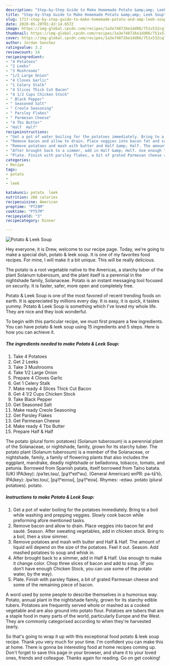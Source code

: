 ```yaml
---
description: "Step-by-Step Guide to Make Homemade Potato &amp;amp; Leek Soup"
title: "Step-by-Step Guide to Make Homemade Potato &amp;amp; Leek Soup"
slug: 1717-step-by-step-guide-to-make-homemade-potato-and-amp-leek-soup
date: 2020-05-20T01:43:14.657Z
image: https://img-global.cpcdn.com/recipes/1a3e748726e1dd86/751x532cq70/potato-leek-soup-recipe-main-photo.jpg
thumbnail: https://img-global.cpcdn.com/recipes/1a3e748726e1dd86/751x532cq70/potato-leek-soup-recipe-main-photo.jpg
cover: https://img-global.cpcdn.com/recipes/1a3e748726e1dd86/751x532cq70/potato-leek-soup-recipe-main-photo.jpg
author: Jordan Sanchez
ratingvalue: 3.2
reviewcount: 14
recipeingredient:
- "4 Potatoes"
- "2 Leeks"
- "3 Mushrooms"
- "1/2 Large Onion"
- "4 Cloves Garlic"
- "1 Celery Stalk"
- "4 Slices Thick Cut Bacon"
- "4 1/2 Cups Chicken Stock"
- " Black Pepper"
- " Seasoned Salt"
- " Creole Seasoning"
- " Parsley Flakes"
- " Parmesan Cheese"
- "4 Tbs Butter"
- "Half  Half"
recipeinstructions:
- "Get a pot of water boiling for the potatoes immediately. Bring to a boil while washing and prepping veggies. Slowly cook bacon while preforming afore mentioned tasks."
- "Remove bacon and allow to drain. Place veggies into bacon fat and sauté. Season. After sweating vegetables, add in chicken stock. Bring to a boil, then a slow simmer."
- "Remove potatoes and mash with butter and Half &amp; Half. The amount of liquid will depend on the size of the potatoes. Feel it out. Season. Add mashed potatoes to soup and whisk in."
- "After brought back to a simmer, add in Half &amp; Half. Use enough to make it change color. Chop three slices of bacon and add to soup. (If you don’t have enough Chicken Stock, you can use some of the potato water, by the way)."
- "Plate. Finish with parsley flakes, a bit of grated Parmesan cheese and some of the remaining piece of bacon."
categories:
- Recipe
tags:
- potato
- 
- leek

katakunci: potato  leek 
nutrition: 266 calories
recipecuisine: American
preptime: "PT29M"
cooktime: "PT57M"
recipeyield: "3"
recipecategory: Dinner

---
```



![Potato &amp; Leek Soup](https://img-global.cpcdn.com/recipes/1a3e748726e1dd86/751x532cq70/potato-leek-soup-recipe-main-photo.jpg)

Hey everyone, it is Drew, welcome to our recipe page. Today, we're going to make a special dish, potato &amp; leek soup. It is one of my favorites food recipes. For mine, I will make it a bit unique. This will be really delicious.

The potato is a root vegetable native to the Americas, a starchy tuber of the plant Solanum tuberosum, and the plant itself is a perennial in the nightshade family, Solanaceae. Potato is an instant messaging tool focused on security. It is faster, safer, more open and completely free.

Potato &amp; Leek Soup is one of the most favored of recent trending foods on earth. It is appreciated by millions every day. It is easy, it is quick, it tastes yummy. Potato &amp; Leek Soup is something which I've loved my whole life. They are nice and they look wonderful.


To begin with this particular recipe, we must first prepare a few ingredients. You can have potato &amp; leek soup using 15 ingredients and 5 steps. Here is how you can achieve it.

<!--inarticleads1-->

##### The ingredients needed to make Potato &amp; Leek Soup:

1. Take 4 Potatoes
1. Get 2 Leeks
1. Take 3 Mushrooms
1. Take 1/2 Large Onion
1. Prepare 4 Cloves Garlic
1. Get 1 Celery Stalk
1. Make ready 4 Slices Thick Cut Bacon
1. Get 4 1/2 Cups Chicken Stock
1. Take  Black Pepper
1. Get  Seasoned Salt
1. Make ready  Creole Seasoning
1. Get  Parsley Flakes
1. Get  Parmesan Cheese
1. Make ready 4 Tbs Butter
1. Prepare Half &amp; Half


The potato (plural form: potatoes) (Solanum tuberosum) is a perennial plant of the Solanaceae, or nightshade, family, grown for its starchy tuber. The potato plant (Solanum tuberosum) is a member of the Solanaceae, or nightshade, family, a family of flowering plants that also includes the eggplant, mandrake, deadly nightshade or belladonna, tobacco, tomato, and petunia. Borrowed from Spanish patata, itself borrowed from Taíno batata. (UK) IPA(key): /pəˈteɪ.təʊ/, [pə̥ˈtʰeɪtʰəʊ]. (General American) enPR: pə-tāʹtō, IPA(key): /pəˈteɪ.toʊ/, [pə̥ˈtʰeɪɾoʊ], [pə̥ˈtʰeɪɾə]. Rhymes: -eɪtəʊ. potato (plural potatoes). potato. 

<!--inarticleads2-->

##### Instructions to make Potato &amp; Leek Soup:

1. Get a pot of water boiling for the potatoes immediately. Bring to a boil while washing and prepping veggies. Slowly cook bacon while preforming afore mentioned tasks.
1. Remove bacon and allow to drain. Place veggies into bacon fat and sauté. Season. After sweating vegetables, add in chicken stock. Bring to a boil, then a slow simmer.
1. Remove potatoes and mash with butter and Half &amp; Half. The amount of liquid will depend on the size of the potatoes. Feel it out. Season. Add mashed potatoes to soup and whisk in.
1. After brought back to a simmer, add in Half &amp; Half. Use enough to make it change color. Chop three slices of bacon and add to soup. (If you don’t have enough Chicken Stock, you can use some of the potato water, by the way).
1. Plate. Finish with parsley flakes, a bit of grated Parmesan cheese and some of the remaining piece of bacon.


A word used by some people to describe themselves in a humorous way. Potato, annual plant in the nightshade family, grown for its starchy edible tubers. Potatoes are frequently served whole or mashed as a cooked vegetable and are also ground into potato flour. Potatoes are tubers that are a staple food in many parts of the world, particularly Europe and the West. They are commonly categorised according to when they&#39;re harvested (early. 

So that's going to wrap it up with this exceptional food potato &amp; leek soup recipe. Thank you very much for your time. I'm confident you can make this at home. There is gonna be interesting food at home recipes coming up. Don't forget to save this page in your browser, and share it to your loved ones, friends and colleague. Thanks again for reading. Go on get cooking!
